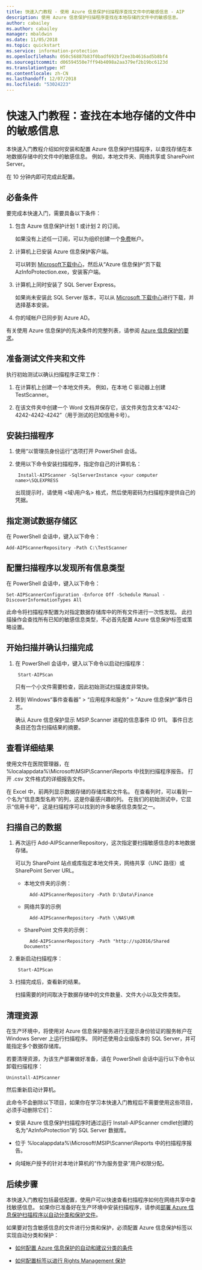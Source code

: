 ```yaml
---
title: 快速入门教程 - 使用 Azure 信息保护扫描程序查找文件中的敏感信息 - AIP
description: 使用 Azure 信息保护扫描程序查找在本地存储的文件中的敏感信息。
author: cabailey
ms.author: cabailey
manager: mbaldwin
ms.date: 11/05/2018
ms.topic: quickstart
ms.service: information-protection
ms.openlocfilehash: 050c56887b83f0badf692bf2ee3b4616ad5b8bf4
ms.sourcegitcommit: d06594550e7ff94b4098a2aa379ef2b19bc6123d
ms.translationtype: HT
ms.contentlocale: zh-CN
ms.lasthandoff: 12/07/2018
ms.locfileid: "53024223"
---
```

# <a name="quickstart-find-what-sensitive-information-you-have-in-files-stored-on-premises"></a>快速入门教程：查找在本地存储的文件中的敏感信息

本快速入门教程介绍如何安装和配置 Azure 信息保护扫描程序，以查找存储在本地数据存储中的文件中的敏感信息。 例如，本地文件夹、网络共享或 SharePoint Server。 

在 10 分钟内即可完成此配置。

## <a name="prerequisites"></a>必备条件

要完成本快速入门，需要具备以下条件：

1. 包含 Azure 信息保护计划 1 或计划 2 的订阅。
    
    如果没有上述任一订阅，可以为组织创建一个[免费](https://portal.office.com/Signup/Signup.aspx?OfferId=87dd2714-d452-48a0-a809-d2f58c4f68b7)帐户。

2. 计算机上已安装 Azure 信息保护客户端。 
    
    可以转到 [Microsoft下载中心](https://www.microsoft.com/en-us/download/details.aspx?id=53018)，然后从“Azure 信息保护”页下载 AzInfoProtection.exe，安装客户端。
    
3. 计算机上同时安装了 SQL Server Express。
    
    如果尚未安装此 SQL Server 版本，可以从 [Microsoft 下载中心](https://www.microsoft.com/en-us/sql-server/sql-server-editions-express)进行下载，并选择基本安装。

4. 你的域帐户已同步到 Azure AD。

有关使用 Azure 信息保护的先决条件的完整列表，请参阅 [Azure 信息保护的要求](requirements.md)。

## <a name="prepare-a-test-folder-and-file"></a>准备测试文件夹和文件

执行初始测试以确认扫描程序正常工作：

1. 在计算机上创建一个本地文件夹。 例如，在本地 C 驱动器上创建 TestScanner。

2. 在该文件夹中创建一个 Word 文档并保存它，该文件夹包含文本“4242-4242-4242-4242”（用于测试的已知信用卡号）。

## <a name="install-the-scanner"></a>安装扫描程序

1. 使用“以管理员身份运行”选项打开 PowerShell 会话。

2. 使用以下命令安装扫描程序，指定你自己的计算机名：
    
        Install-AIPScanner -SqlServerInstance <your computer name>\SQLEXPRESS
    
    出现提示时，请使用 \<域\用户名> 格式，然后使用密码为扫描程序提供自己的凭据。 

## <a name="specify-your-test-data-store"></a>指定测试数据存储区

在 PowerShell 会话中，键入以下命令：

    Add-AIPScannerRepository -Path C:\TestScanner

## <a name="configure-the-scanner-to-discover-all-information-types"></a>配置扫描程序以发现所有信息类型

在 PowerShell 会话中，键入以下命令：

    Set-AIPScannerConfiguration -Enforce Off -Schedule Manual -DiscoverInformationTypes All

此命令将扫描程序配置为对指定数据存储库中的所有文件进行一次性发现。 此扫描操作会查找所有已知的敏感信息类型，不必首先配置 Azure 信息保护标签或策略设置。

## <a name="start-the-scan-and-confirm-it-finished"></a>开始扫描并确认扫描完成

1. 在 PowerShell 会话中，键入以下命令以启动扫描程序：
    
        Start-AIPScan
    
    只有一个小文件需要检查，因此初始测试扫描速度非常快。 

2. 转到 Windows“事件查看器” > “应用程序和服务” > “Azure 信息保护”事件日志。 
    
    确认 Azure 信息保护显示 MSIP.Scanner 进程的信息事件 ID 911。 事件日志条目还包含扫描结果的摘要。

## <a name="see-detailed-results"></a>查看详细结果

使用文件在医院管理器，在 %localappdata%\Microsoft\MSIP\Scanner\Reports 中找到扫描程序报告。 打开 .csv 文件格式的详细报告文件。

在 Excel 中，前两列显示数据存储的存储库和文件名。 在查看列时，可以看到一个名为“信息类型名称”的列，这是你最感兴趣的列。 在我们的初始测试中，它显示“信用卡号”，这是扫描程序可以找到的许多敏感信息类型之一。

## <a name="scan-your-own-data"></a>扫描自己的数据

1. 再次运行 Add-AIPScannerRepository，这次指定要扫描敏感信息的本地数据存储。 
    
    可以为 SharePoint 站点或库指定本地文件夹，网络共享（UNC 路径）或 SharePoint Server URL。 
    
    - 本地文件夹的示例：
        
            Add-AIPScannerRepository -Path D:\Data\Finance
    
    - 网络共享的示例
        
            Add-AIPScannerRepository -Path \\NAS\HR
    
    - SharePoint 文件夹的示例：
        
            Add-AIPScannerRepository -Path "http://sp2016/Shared Documents"

2. 重新启动扫描程序：
    
        Start-AIPScan

3. 扫描完成后，查看新的结果。 
    
    扫描需要的时间取决于数据存储中的文件数量、文件大小以及文件类型。 

## <a name="clean-up-resources"></a>清理资源

在生产环境中，将使用对 Azure 信息保护服务进行无提示身份验证的服务帐户在 Windows Server 上运行扫描程序。 同时还使用企业级版本的 SQL Server，并可能指定多个数据存储库。 

若要清理资源，为该生产部署做好准备，请在 PowerShell 会话中运行以下命令以卸载扫描程序：

    Uninstall-AIPScanner

然后重新启动计算机。

此命令不会删除以下项目，如果你在学习本快速入门教程后不需要使用这些项目，必须手动删除它们：

- 安装 Azure 信息保护扫描程序时通过运行 Install-AIPScanner cmdlet创建的名为“AzInfoProtection”的 SQL Server 数据库。 

- 位于 %localappdata%\Microsoft\MSIP\Scanner\Reports 中的扫描程序报告。

- 向域帐户授予的针对本地计算机的“作为服务登录”用户权限分配。


## <a name="next-steps"></a>后续步骤

本快速入门教程包括最低配置，使用户可以快速查看扫描程序如何在网络共享中查找敏感信息。 如果你已准备好在生产环境中安装扫描程序，请参阅[部署 Azure 信息保护扫描程序以自动分类和保护文件](deploy-aip-scanner.md)。

如果要对包含敏感信息的文件进行分类和保护，必须配置 Azure 信息保护标签以实现自动分类和保护：

- [如何配置 Azure 信息保护的自动和建议分类的条件](configure-policy-classification.md)

- [如何配置标签以进行 Rights Management 保护](configure-policy-protection.md)